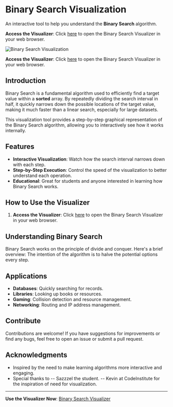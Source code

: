 # Binary Search Visualization

An interactive tool to help you understand the **Binary Search** algorithm.

**Access the Visualizer**: Click [here](https://3disturbed.github.io/BinarySearchVisual/BinarySearchVisualizer.html) to open the Binary Search Visualizer in your web browser.

![Binary Search Visualization](https://github.com/user-attachments/assets/098bf2fb-0658-4410-a4fd-11164e260bd5)

**Access the Visualizer**: Click [here](https://3disturbed.github.io/BinarySearchVisual/BinarySearchVisualizer.html) to open the Binary Search Visualizer in your web browser.

## Introduction

Binary Search is a fundamental algorithm used to efficiently find a target value within a **sorted** array. By repeatedly dividing the search interval in half, it quickly narrows down the possible locations of the target value, making it much faster than a linear search, especially for large datasets.

This visualization tool provides a step-by-step graphical representation of the Binary Search algorithm, allowing you to interactively see how it works internally.

## Features

- **Interactive Visualization**: Watch how the search interval narrows down with each step.
- **Step-by-Step Execution**: Control the speed of the visualization to better understand each operation.
- **Educational**: Great for students and anyone interested in learning how Binary Search works.

## How to Use the Visualizer

1. **Access the Visualizer**: Click [here](https://3disturbed.github.io/BinarySearchVisual/BinarySearchVisualizer.html) to open the Binary Search Visualizer in your web browser.

## Understanding Binary Search

Binary Search works on the principle of divide and conquer. Here's a brief overview:
The intention of the algorithm is to halve the potential options every step.

## Applications

- **Databases**: Quickly searching for records.
- **Libraries**: Looking up books or resources.
- **Gaming**: Collision detection and resource management.
- **Networking**: Routing and IP address management.

## Contribute

Contributions are welcome! If you have suggestions for improvements or find any bugs, feel free to open an issue or submit a pull request.


## Acknowledgments

- Inspired by the need to make learning algorithms more interactive and engaging.
- Special thanks to
-- Sazzzel the student.
-- Kevin at CodeInstitute for the inspiration of need for visualization.

---

**Use the Visualizer Now**: [Binary Search Visualizer](https://3disturbed.github.io/BinarySearchVisual/BinarySearchVisualizer.html)

